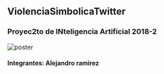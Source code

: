 ## ViolenciaSimbolicaTwitter
### Proyec2to de INteligencia Artificial 2018-2
![poster]("https://cdn.coincrispy.com/wp-content/uploads/2018/08/performing-twitter-sentiment-analysis1-696x410.jpegg")
#### Integrantes: Alejandro ramirez
